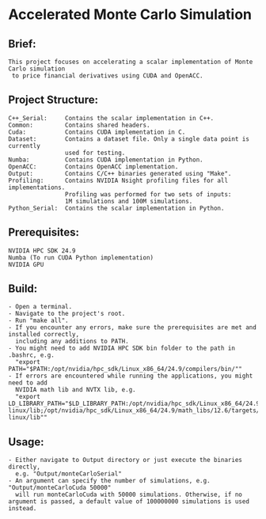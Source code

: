 
# Accelerated Monte Carlo Simulation

## Brief:
    This project focuses on accelerating a scalar implementation of Monte Carlo simulation
     to price financial derivatives using CUDA and OpenACC.

## Project Structure:

    C++_Serial:     Contains the scalar implementation in C++.
    Common:         Contains shared headers.
    Cuda:           Contains CUDA implementation in C.
    Dataset:        Contains a dataset file. Only a single data point is currently 
                    used for testing.
    Numba:          Contains CUDA implementation in Python.
    OpenACC:        Contains OpenACC implementation.
    Output:         Contains C/C++ binaries generated using "Make".
    Profiling:      Contains NVIDIA Nsight profiling files for all implementations. 
                    Profiling was performed for two sets of inputs: 
                    1M simulations and 100M simulations.
    Python_Serial:  Contains the scalar implementation in Python.


## Prerequisites:
    NVIDIA HPC SDK 24.9
    Numba (To run CUDA Python implementation)
    NVIDIA GPU

## Build:
    - Open a terminal.
    - Navigate to the project's root.
    - Run "make all".
    - If you encounter any errors, make sure the prerequisites are met and installed correctly, 
      including any additions to PATH.
    - You might need to add NVIDIA HPC SDK bin folder to the path in .bashrc, e.g. 
      "export PATH="$PATH:/opt/nvidia/hpc_sdk/Linux_x86_64/24.9/compilers/bin/""
    - If errors are encountered while running the applications, you might need to add 
      NVIDIA math lib and NVTX lib, e.g. 
      "export LD_LIBRARY_PATH="$LD_LIBRARY_PATH:/opt/nvidia/hpc_sdk/Linux_x86_64/24.9/cuda/12.6/targets/x86_64-linux/lib;/opt/nvidia/hpc_sdk/Linux_x86_64/24.9/math_libs/12.6/targets/x86_64-linux/lib""

## Usage:
    - Either navigate to Output directory or just execute the binaries directly, 
      e.g. "Output/monteCarloSerial"
    - An argument can specify the number of simulations, e.g. "Output/monteCarloCuda 50000"
      will run monteCarloCuda with 50000 simulations. Otherwise, if no argument is passed, a default value of 100000000 simulations is used instead.
